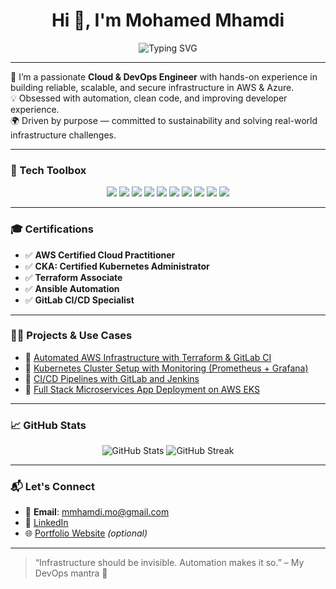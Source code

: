 <h1 align="center">Hi 👋, I'm Mohamed Mhamdi</h1>
<p align="center">
  <img src="https://readme-typing-svg.demolab.com?font=Fira+Code&pause=1000&width=500&lines=DevOps+Engineer+%F0%9F%92%BB;Cloud+Engineer+%E2%98%81%EF%B8%8F;Automation+Enthusiast+%F0%9F%9A%80;Lifelong+Learner+%F0%9F%93%9A" alt="Typing SVG" />
</p>

---

🔭 I’m a passionate **Cloud & DevOps Engineer** with hands-on experience in building reliable, scalable, and secure infrastructure in AWS & Azure.  
💡 Obsessed with automation, clean code, and improving developer experience.  
🌍 Driven by purpose — committed to sustainability and solving real-world infrastructure challenges.  

---

### 🚀 Tech Toolbox
<p align="center">
  <img src="https://img.shields.io/badge/Terraform-623CE4?style=for-the-badge&logo=terraform&logoColor=white"/>
  <img src="https://img.shields.io/badge/Kubernetes-326CE5?style=for-the-badge&logo=kubernetes&logoColor=white"/>
  <img src="https://img.shields.io/badge/AWS-232F3E?style=for-the-badge&logo=amazon-aws&logoColor=white"/>
  <img src="https://img.shields.io/badge/GCP-4285F4?style=for-the-badge&logo=google-cloud&logoColor=white"/>
  <img src="https://img.shields.io/badge/Docker-2496ED?style=for-the-badge&logo=docker&logoColor=white"/>
  <img src="https://img.shields.io/badge/Ansible-EE0000?style=for-the-badge&logo=ansible&logoColor=white"/>
  <img src="https://img.shields.io/badge/GitLab_CI-FC6D26?style=for-the-badge&logo=gitlab&logoColor=white"/>
  <img src="https://img.shields.io/badge/ArgoCD-0063F7?style=for-the-badge&logo=argo&logoColor=white"/>
  <img src="https://img.shields.io/badge/Prometheus-E6522C?style=for-the-badge&logo=prometheus&logoColor=white"/>
  <img src="https://img.shields.io/badge/Grafana-F46800?style=for-the-badge&logo=grafana&logoColor=white"/>
</p>

---

### 🎓 Certifications
- ✅ **AWS Certified Cloud Practitioner**
- ✅ **CKA: Certified Kubernetes Administrator**
- ✅ **Terraform Associate**
- ✅ **Ansible Automation**
- ✅ **GitLab CI/CD Specialist**

---

### 🧑‍💻 Projects & Use Cases
- 🔗 [Automated AWS Infrastructure with Terraform & GitLab CI](https://github.com/mmhamdi/aws-terraform-gitlab)
- 🔗 [Kubernetes Cluster Setup with Monitoring (Prometheus + Grafana)](https://github.com/mmhamdi/k8s-observability)
- 🔗 [CI/CD Pipelines with GitLab and Jenkins](https://github.com/mmhamdi/devops-pipeline-examples)
- 🔗 [Full Stack Microservices App Deployment on AWS EKS](https://github.com/mmhamdi/fullstack-k8s)

---

### 📈 GitHub Stats
<p align="center">
  <img src="https://github-readme-stats.vercel.app/api?username=mmhamdi&show_icons=true&theme=tokyonight&count_private=true" alt="GitHub Stats" />
  <img src="https://github-readme-streak-stats.herokuapp.com/?user=mmhamdi&theme=tokyonight" alt="GitHub Streak" />
</p>

---

### 📬 Let's Connect
- 📧 **Email**: mmhamdi.mo@gmail.com  
- 🔗 [LinkedIn](https://linkedin.com/in/mhamdi-mohamed)  
- 🌐 [Portfolio Website](#) *(optional)*

---

> “Infrastructure should be invisible. Automation makes it so.” – My DevOps mantra 🚀

